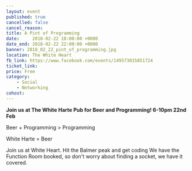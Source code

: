 ```yaml
---
layout: event
published: true
cancelled: false
cancel_reason:
title: A Pint of Programming
date:     2018-02-22 18:00:00 +0000
date_end: 2018-02-22 22:00:00 +0000
banner: 2018_02_22_pint_of_programming.jpg
location: The White Heart
fb_link: https://www.facebook.com/events/149573015851724
ticket_link:
price: Free
category:
    - Social
    - Networking
cohost:
---
```


**Join us at The White Harte Pub for Beer and Programming! 6-10pm 22nd Feb**

Beer + Programming > Programming

White Harte = Beer

Join us at White Heart. Hit the Balmer peak and get coding
We have the Function Room booked, so don't worry about finding a socket, we have it covered.
